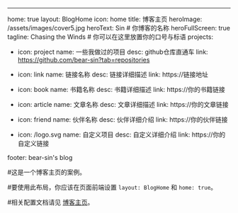 ---
home: true
layout: BlogHome
icon: home
title: 博客主页
heroImage: /assets/images/cover5.jpg
heroText: Sin # 你博客的名称
heroFullScreen: true
tagline: Chasing the Winds # 你可以在这里放置你的口号与标语
projects:
  - icon: project
    name: 一些我做过的项目
    desc: github仓库直通车
    link: https://github.com/bear-sin?tab=repositories

  - icon: link
    name: 链接名称
    desc: 链接详细描述
    link: https://链接地址

  - icon: book
    name: 书籍名称
    desc: 书籍详细描述
    link: https://你的书籍链接

  - icon: article
    name: 文章名称
    desc: 文章详细描述
    link: https://你的文章链接

  - icon: friend
    name: 伙伴名称
    desc: 伙伴详细介绍
    link: https://你的伙伴链接

  - icon: /logo.svg
    name: 自定义项目
    desc: 自定义详细介绍
    link: https://你的自定义链接

footer: bear-sin's blog


#这是一个博客主页的案例。

#要使用此布局，你应该在页面前端设置 `layout: BlogHome` 和 `home: true`。

#相关配置文档请见 [博客主页](https://theme-hope.vuejs.press/zh/guide/blog/home/)。
